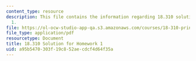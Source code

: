 ```yaml
---
content_type: resource
description: This file contains the information regarding 18.310 solution for homework
  1.
file: https://ol-ocw-studio-app-qa.s3.amazonaws.com/courses/18-310-principles-of-discrete-applied-mathematics-fall-2013/a95b5470303f19c852aecdcf4d64f35a_MIT18_310F13_Homework1Sol.pdf
file_type: application/pdf
resourcetype: Document
title: 18.310 Solution for Homework 1
uid: a95b5470-303f-19c8-52ae-cdcf4d64f35a
---
```

